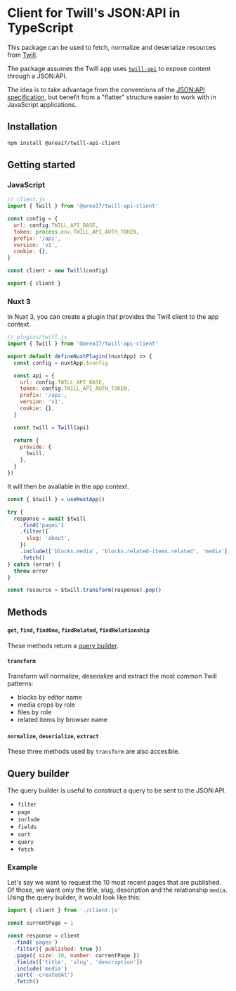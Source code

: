 # Client for Twill's JSON:API in TypeScript

This package can be used to fetch, normalize and deserialize resources from [Twill](https://github.com/area17/twill).

The package assumes the Twill app uses [`twill-api`](https://github.com/area17/twill-api) to expose content through a JSON:API.

The idea is to take advantage from the conventions of the [JSON:API specification](https://jsonapi.org/), but benefit from a "flatter" structure easier to work with in JavaScript applications.

## Installation

```bash
npm install @area17/twill-api-client
```

## Getting started

### JavaScript

```js
// client.js
import { Twill } from '@area17/twill-api-client'

const config = {
  url: config.TWILL_API_BASE,
  token: process.env.TWILL_API_AUTH_TOKEN,
  prefix: '/api',
  version: 'v1',
  cookie: {},
}

const client = new Twill(config)

export { client }
```

### Nuxt 3

In Nuxt 3, you can create a plugin that provides the Twill client to the app context.

```js
// plugins/twill.js
import { Twill } from '@area17/twill-api-client'

export default defineNuxtPlugin((nuxtApp) => {
  const config = nuxtApp.$config

  const api = {
    url: config.TWILL_API_BASE,
    token: config.TWILL_API_AUTH_TOKEN,
    prefix: '/api',
    version: 'v1',
    cookie: {},
  }

  const twill = Twill(api)

  return {
    provide: {
      twill,
    },
  }
})
```

It will then be available in the app context.

```js
const { $twill } = useNuxtApp()

try {
  response = await $twill
    .find('pages')
    .filter({
      slug: 'about',
    })
    .include(['blocks.media', 'blocks.related-items.related', 'media'])
    .fetch()
} catch (error) {
  throw error
}

const resource = $twill.transform(response).pop()
```

## Methods

#### `get`, `find`, `findOne`, `findRelated`, `findRelationship`

These methods return a [query builder](#query-builder).

#### `transform`

Transform will normalize, deserialize and extract the most common Twill patterns:

- blocks by editor name
- media crops by role
- files by role
- related items by browser name

#### `normalize`, `deserialize`, `extract`

These three methods used by `transform` are also accesible.

## Query builder

The query builder is useful to construct a query to be sent to the JSON:API.

- `filter`
- `page`
- `include`
- `fields`
- `sort`
- `query`
- `fetch`

### Example

Let's say we want to request the 10 most recent pages that are published. Of those, we want only the title, slug, description and the relationship `media`. Using the query builder, it would look like this:

```js
import { client } from './client.js'

const currentPage = 1

const response = client
  .find('pages')
  .filter({ published: true })
  .page({ size: 10, number: currentPage })
  .fields(['title', 'slug', 'description'])
  .include('media')
  .sort('-createdAt')
  .fetch()
```
